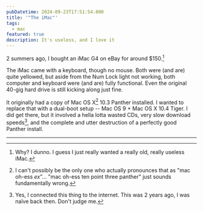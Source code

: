 ```yaml
---
pubDatetime: 2024-09-23T17:51:54.000
title: '"The iMac"'
tags:
  - mac
featured: true
description: It's useless, and I love it
---
```


2 summers ago, I bought an iMac G4 on eBay for around $150.[^1]

<!-- TODO: insert image here -->

The iMac came with a keyboard, though no mouse. Both were (and are) quite yellowed, but aside from the Num Lock light not working, both computer and keyboard were (and are) fully functional. Even the original 40-gig hard drive is still kicking along just fine.

It originally had a copy of Mac OS X[^2] 10.3 Panther installed. I wanted to replace that with a dual-boot setup -- Mac OS 9 + Mac OS X 10.4 Tiger. I did get there, but it involved a hella lotta wasted CDs, very slow download speeds[^3], and the complete and utter destruction of a perfectly good Panther install.

------

[^1]: Why? I dunno. I guess I just really wanted a really old, really useless iMac.
[^2]: I can't possibly be the only one who actually pronounces that as "mac oh-ess _ex_"... "mac oh-ess ten point three panther" just sounds fundamentally wrong.
[^3]: Yes, I connected this thing to the internet. This was 2 years ago, I was naïve back then. Don't judge me.
